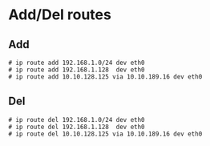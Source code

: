 <!-- TITLE: Routes -->
<!-- SUBTITLE: A quick summary of Routes -->

# Add/Del routes
## Add

```text
# ip route add 192.168.1.0/24 dev eth0
# ip route add 192.168.1.128  dev eth0
# ip route add 10.10.128.125 via 10.10.189.16 dev eth0
```

## Del

```text
# ip route del 192.168.1.0/24 dev eth0
# ip route del 192.168.1.128  dev eth0
# ip route del 10.10.128.125 via 10.10.189.16 dev eth0

```


